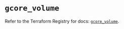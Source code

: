 # `gcore_volume`

Refer to the Terraform Registry for docs: [`gcore_volume`](https://registry.terraform.io/providers/g-core/gcore/0.31.1/docs/resources/volume).
